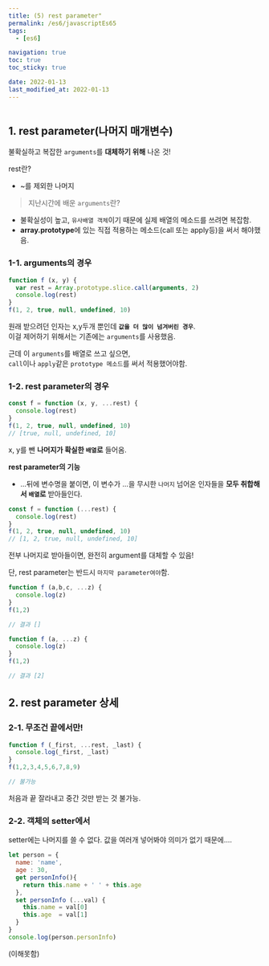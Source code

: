 ```yaml
---
title: (5) rest parameter"
permalink: /es6/javascriptEs65
tags:
  - [es6]

navigation: true
toc: true
toc_sticky: true

date: 2022-01-13
last_modified_at: 2022-01-13
---
```


![]()

## 1. rest parameter(나머지 매개변수)
불확실하고 복잡한 `arguments`를 **대체하기 위해** 나온 것!

rest란?
- ~를 제외한 나머지

> 지난시간에 배운 `arguments`란?
  - 불확실성이 높고, `유사배열 객체`이기 때문에 실제 배열의 메소드를 쓰려면 복잡함.
  - **array.prototype**에 있는 직접 적용하는 메소드(call 또는 apply등)을 써서 해야했음.


### 1-1. arguments의 경우

```js
function f (x, y) {
  var rest = Array.prototype.slice.call(arguments, 2)
  console.log(rest)
}
f(1, 2, true, null, undefined, 10)
```
원래 받으려던 인자는 x,y두개 뿐인데 **`값을 더 많이 넘겨버린 경우`**.<br/>
이걸 제어하기 위해서는 기존에는 `arguments`를 사용했음.<br/>

근데 이 `arguments`를 배열로 쓰고 싶으면,<br/> `call`이나 `apply`같은 `prototype 메소드`를 써서 적용했어야함.<br/>

### 1-2. rest parameter의 경우



```js
const f = function (x, y, ...rest) {
  console.log(rest)
}
f(1, 2, true, null, undefined, 10)
// [true, null, undefined, 10]
```
x, y를 뺀 **나머지가 확실한 `배열`로** 들어옴.


**rest parameter의 기능**
- ...뒤에 변수명을 붙이면, 이 변수가 ...을 무시한 `나머지` 넘어온 인자들을 **모두 취합해서 `배열`로** 받아들인다.


```js
const f = function (...rest) {
  console.log(rest)
}
f(1, 2, true, null, undefined, 10)
// [1, 2, true, null, undefined, 10]
```

전부 나머지로 받아들이면, 완전히 argument를 대체할 수 있음!<br/>

단, rest parameter는 반드시 `마지막 parameter여야`함.

```js
function f (a,b,c, ...z) {
  console.log(z)
}
f(1,2)

// 결과 []
```

```js
function f (a, ...z) {
  console.log(z)
}
f(1,2)

// 결과 [2]
```


## 2. rest parameter 상세

### 2-1. 무조건 끝에서만!

```js
function f (_first, ...rest, _last) {
  console.log(_first, _last)
}
f(1,2,3,4,5,6,7,8,9)

// 불가능
```

처음과 끝 잘라내고 중간 것만 받는 것 불가능.


### 2-2. 객체의 setter에서

setter에는 나머지를 쓸 수 없다. 값을 여러개 넣어봐야 의미가 없기 때문에....

```js
let person = {
  name: 'name',
  age : 30,
  get personInfo(){
    return this.name + ' ' + this.age
  },
  set personInfo (...val) {
    this.name = val[0]
    this.age  = val[1]
  }
}
console.log(person.personInfo)
```

(이해못함)